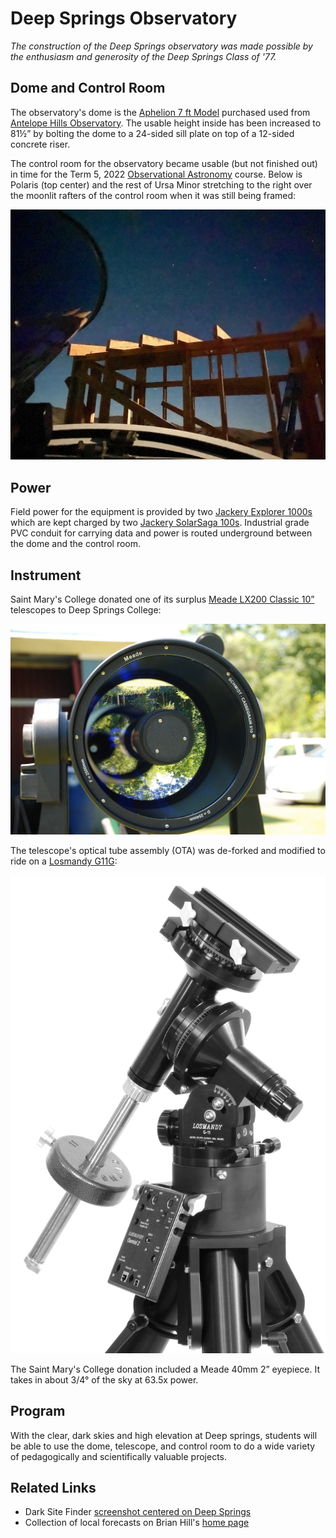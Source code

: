 # Deep Springs Observatory

*The construction of the Deep Springs observatory was made possible by the enthusiasm and generosity of the Deep Springs Class of '77.*

## Dome and Control Room

The observatory's dome is the [Aphelion 7 ft Model](https://www.apheliondomes.com/products.html) purchased used from [Antelope Hills Observatory](http://www.antelopehillsobservatory.org). The  usable height inside has been increased to 81&frac12;&rdquo; by bolting the dome to a 24-sided sill plate on top of a 12-sided concrete riser.

The control room for the observatory became usable (but not finished out) in time for the Term 5, 2022 [Observational Astronomy](/observational-astronomy) course. Below is Polaris (top center) and the rest of Ursa Minor stretching to the right over the moonlit rafters of the control room when it was still being framed:

![Control Room Framing Begun](./photos/UrsaMinorOverRaftersFromDome.jpeg)

## Power

Field power for the equipment is provided by two [Jackery Explorer 1000s](https://www.jackery.com/products/explorer-1000-portable-power-station) which are kept charged by two [Jackery SolarSaga 100s](https://www.jackery.com/products/solarsaga-100w-solar-panel). Industrial grade PVC conduit for carrying data and power is routed underground between the dome and the control room.

## Instrument

Saint Mary's College donated one of its surplus [Meade LX200 Classic 10&rdquo;](./resources/LX200_Classic_Manual.pdf) telescopes to Deep Springs College:

![Meade LX200 Classic 10](./photos/MeadeLX200EMC.jpg)

The telescope's optical tube assembly (OTA) was de-forked and modified to ride on a [Losmandy G11G](http://www.losmandy.com/g-11.html):

![Losmandy G11G](./photos/LosmandyG11G.jpg)

The Saint Mary's College donation included a Meade 40mm 2&rdquo; eyepiece. It takes in about 3/4&deg; of the sky at 63.5x power.

## Program

With the clear, dark skies and high elevation at Deep springs, students will be able to use the dome, telescope, and control room to do a wide variety of pedagogically and scientifically valuable projects.

## Related Links

* Dark Site Finder [screenshot centered on Deep Springs](./resources/DarkSiteFinderDeepSprings.png)
* Collection of local forecasts on Brian Hill's [home page](../index.html#weather-forecasts)
